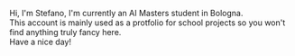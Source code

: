 Hi, I'm Stefano, I'm currently an AI Masters student in Bologna. <br>
This account is mainly used as a protfolio for school projects so you won't find anything truly fancy here.
<br>Have a nice day!

<!---
drchapman-17/drchapman-17 is a ✨ special ✨ repository because its `README.md` (this file) appears on your GitHub profile.
You can click the Preview link to take a look at your changes.
--->
